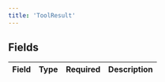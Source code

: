 ```yaml
---
title: 'ToolResult'
---
```



## Fields

| Field       | Type        | Required    | Description |
| ----------- | ----------- | ----------- | ----------- |